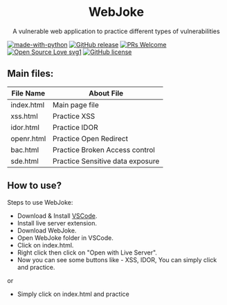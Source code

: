 <h1 align="center">WebJoke</h1>
<p align="center">A vulnerable web application to practice different types of vulnerabilities</p>

[![made-with-python](https://img.shields.io/badge/Made%20with-Python-1f425f.svg)](https://www.python.org/)
[![GitHub release](https://img.shields.io/github/release/DevanshRaghav75/WebJoke.svg)](https://GitHub.com/DevanshRaghav75/WebJoke/releases/)
[![PRs Welcome](https://img.shields.io/badge/PRs-welcome-brightgreen.svg?style=flat-square)](http://makeapullrequest.com)
[![Open Source Love svg1](https://badges.frapsoft.com/os/v1/open-source.svg?v=103)](https://github.com/ellerbrock/open-source-badges/)
[![GitHub license](https://img.shields.io/github/license/DevanshRaghav75/WebJoke.svg)](https://github.com/DevanshRaghav75/WebJoke/blob/master/LICENSE.md)

## Main files:

|File Name | About File                     |  
|----------|--------------------------------|
|index.html|Main page file                  |
|xss.html  |Practice XSS                    |
|idor.html |Practice IDOR                   |
|openr.html|Practice Open Redirect          |
|bac.html  |Practice Broken Access control  |
|sde.html  |Practice Sensitive data exposure|

## How to use?

Steps to use WebJoke:
* Download & Install <a href="https://code.visualstudio.com/download">VSCode</a>.
* Install live server extension.
* Download WebJoke.
* Open WebJoke folder in VSCode.
* Click on index.html.
* Right click then click on "Open with Live Server".
* Now you can see some buttons like - XSS, IDOR, You can simply click and practice.

or 

* Simply click on index.html and practice

